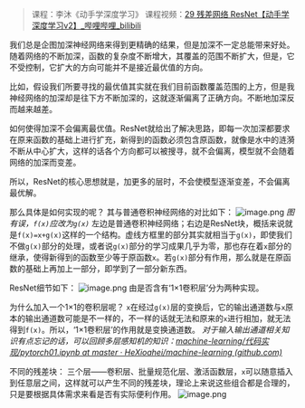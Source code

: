 > 课程：李沐《动手学深度学习》
> 课程视频：[29 残差网络 ResNet【动手学深度学习v2】_哔哩哔哩_bilibili](https://www.bilibili.com/video/BV1bV41177ap/?spm_id_from=333.1007.top_right_bar_window_history.content.click&vd_source=327f3e87e497fe83b3515199232efd15)


我们总是企图加深神经网络来得到更精确的结果，但是加深不一定总能带来好处。随着网络的不断加深，函数的复杂度不断增大，其覆盖的范围不断扩大，但是，它不受控制，它扩大的方向可能并不是接近最优值的方向。

比如，假设我们所要寻找的最优值其实就在我们目前函数覆盖范围的上方，但是我神经网络的加深却是往下方不断加深的，这就逐渐偏离了正确方向。不断地加深反而越来越差。

如何使得加深不会偏离最优值。ResNet就给出了解决思路，即每一次加深都要求在原来函数的基础上进行扩充，新得到的函数必须包含原函数，就像是水中的涟漪不断从中心扩大，这样的话各个方向都可以被搜寻，就不会偏离，模型就不会随着网络的加深而变差。

所以，ResNet的核心思想就是，加更多的层时，不会使模型逐渐变差，不会偏离最优解。

那么具体是如何实现的呢？
其与普通卷积神经网络的对比如下：
![image.png](https://youki-1330066034.cos.ap-guangzhou.myqcloud.com/machine-learning/202410050935632.png)
*图有误，`f(x)`应改为`g(x)`*
左边是普通卷积神经网络；右边是ResNet块，概括来说就是`f(x)=x+g(x)`这样的一个结构。虚线方框里的部分其实就相当于`g(x)`，即使我们不做`g(x)`部分的处理，或者说`g(x)`部分的学习成果几乎为零，那也存在着`x`部分的继承，使得新得到的函数至少等于原函数`x`。若`g(x)`部分有作用，那么就是在原函数的基础上再加上一部分，即学到了一部分新东西。

ResNet细节如下：
![image.png](https://youki-1330066034.cos.ap-guangzhou.myqcloud.com/machine-learning/202410050953693.png)
由是否含有‘1×1卷积层’分为两种实现。

为什么加入一个1×1的卷积层呢？
`x`在经过`g(x)`层的变换后，它的输出通道数与`x`原本的输出通道数可能是不一样的，不一样的话就无法和原来的`x`进行相加，就无法得到`f(x)`。所以，‘1×1卷积层’的作用就是变换通道数。
*对于输入输出通道相关知识有点忘记的话，可以回顾多层感知机的知识：[machine-learning/代码实现/pytorch01.ipynb at master · HeXioahei/machine-learning (github.com)](https://github.com/HeXioahei/machine-learning/blob/master/%E4%BB%A3%E7%A0%81%E5%AE%9E%E7%8E%B0/pytorch01.ipynb)*

不同的残差块：
三个层——卷积层、批量规范化层、激活函数层，`x`可以随意插入到任意层之间，这样就可以产生不同的残差块，理论上来说这些组合都是合理的，只是要根据具体需求来看是否有实际便利作用。
![image.png](https://youki-1330066034.cos.ap-guangzhou.myqcloud.com/machine-learning/202410051022201.png)





